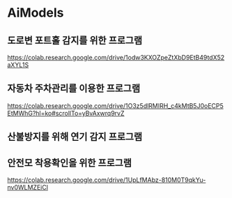 # AiModels
## 도로변 포트홀 감지를 위한 프로그램
https://colab.research.google.com/drive/1odw3KXOZpeZtXbD9EtB49tdX52aXYL1S
## 자동차 주차관리를 이용한 프로그램
https://colab.research.google.com/drive/1O3z5dlRMIRH_c4kMtB5J0oECP5EtMWhG?hl=ko#scrollTo=yBvAxwrq9rvZ
## 산불방지를 위해 연기 감지 프로그램

## 안전모 착용확인을 위한 프로그램
https://colab.research.google.com/drive/1UpLfMAbz-810M0T9qkYu-nv0WLMZEiCl
